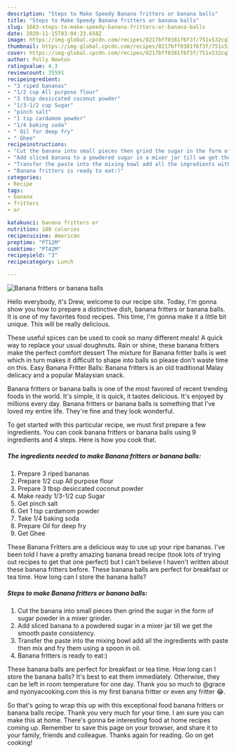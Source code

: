 ```yaml
---
description: "Steps to Make Speedy Banana fritters or banana balls"
title: "Steps to Make Speedy Banana fritters or banana balls"
slug: 1683-steps-to-make-speedy-banana-fritters-or-banana-balls
date: 2020-11-15T03:04:23.658Z
image: https://img-global.cpcdn.com/recipes/0217bff0381f6f3f/751x532cq70/banana-fritters-or-banana-balls-recipe-main-photo.jpg
thumbnail: https://img-global.cpcdn.com/recipes/0217bff0381f6f3f/751x532cq70/banana-fritters-or-banana-balls-recipe-main-photo.jpg
cover: https://img-global.cpcdn.com/recipes/0217bff0381f6f3f/751x532cq70/banana-fritters-or-banana-balls-recipe-main-photo.jpg
author: Polly Newton
ratingvalue: 4.3
reviewcount: 35591
recipeingredient:
- "3 riped bananas"
- "1/2 cup All purpose flour"
- "3 tbsp desiccated coconut powder"
- "1/3-1/2 cup Sugar"
- "pinch salt"
- "1 tsp cardamom powder"
- "1/4 baking soda"
- " Oil for deep fry"
- " Ghee"
recipeinstructions:
- "Cut the banana into small pieces then grind the sugar in the form of sugar powder in a mixer grinder."
- "Add sliced banana to a powdered sugar in a mixer jar till we get the smooth paste consistency."
- "Transfer the paste into the mixing bowl add all the ingredients with paste then mix and fry them using a spoon in oil."
- "Banana fritters is ready to eat:)"
categories:
- Recipe
tags:
- banana
- fritters
- or

katakunci: banana fritters or 
nutrition: 188 calories
recipecuisine: American
preptime: "PT12M"
cooktime: "PT42M"
recipeyield: "3"
recipecategory: Lunch

---
```



![Banana fritters or banana balls](https://img-global.cpcdn.com/recipes/0217bff0381f6f3f/751x532cq70/banana-fritters-or-banana-balls-recipe-main-photo.jpg)

Hello everybody, it's Drew, welcome to our recipe site. Today, I'm gonna show you how to prepare a distinctive dish, banana fritters or banana balls. It is one of my favorites food recipes. This time, I'm gonna make it a little bit unique. This will be really delicious.

These useful spices can be used to cook so many different meals! A quick way to replace your usual doughnuts. Rain or shine, these banana fritters make the perfect comfort dessert The mixture for Banana fritter balls is wet which in turn makes it difficult to shape into balls so please don&#39;t waste time on this. Easy Banana Fritter Balls: Banana fritters is an old traditional Malay delicacy and a popular Malaysian snack.

Banana fritters or banana balls is one of the most favored of recent trending foods in the world. It's simple, it is quick, it tastes delicious. It's enjoyed by millions every day. Banana fritters or banana balls is something that I've loved my entire life. They're fine and they look wonderful.


To get started with this particular recipe, we must first prepare a few ingredients. You can cook banana fritters or banana balls using 9 ingredients and 4 steps. Here is how you cook that.

<!--inarticleads1-->

##### The ingredients needed to make Banana fritters or banana balls:

1. Prepare 3 riped bananas
1. Prepare 1/2 cup All purpose flour
1. Prepare 3 tbsp desiccated coconut powder
1. Make ready 1/3-1/2 cup Sugar
1. Get pinch salt
1. Get 1 tsp cardamom powder
1. Take 1/4 baking soda
1. Prepare  Oil for deep fry
1. Get  Ghee


These Banana Fritters are a delicious way to use up your ripe bananas. I&#39;ve been told I have a pretty amazing banana bread recipe (took lots of trying out recipes to get that one perfect) but I can&#39;t believe I haven&#39;t written about these banana fritters before. These banana balls are perfect for breakfast or tea time. How long can I store the banana balls? 

<!--inarticleads2-->

##### Steps to make Banana fritters or banana balls:

1. Cut the banana into small pieces then grind the sugar in the form of sugar powder in a mixer grinder.
1. Add sliced banana to a powdered sugar in a mixer jar till we get the smooth paste consistency.
1. Transfer the paste into the mixing bowl add all the ingredients with paste then mix and fry them using a spoon in oil.
1. Banana fritters is ready to eat:)


These banana balls are perfect for breakfast or tea time. How long can I store the banana balls? It&#39;s best to eat them immediately. Otherwise, they can be left in room temperature for one day. Thank you so much to @grace and nyonyacooking.com this is my first banana fritter or even any fritter 😂. 

So that's going to wrap this up with this exceptional food banana fritters or banana balls recipe. Thank you very much for your time. I am sure you can make this at home. There's gonna be interesting food at home recipes coming up. Remember to save this page on your browser, and share it to your family, friends and colleague. Thanks again for reading. Go on get cooking!
